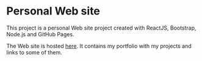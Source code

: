 # Personal Web site

This project is a personal Web site project created with ReactJS, Bootstrap, Node.js and GitHub Pages.

The Web site is hosted [here](https://patatefayot.github.io/). It contains my portfolio with my projects and links to some of them.

